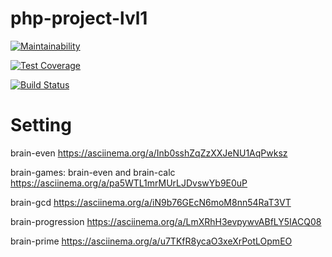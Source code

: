 # php-project-lvl1

[![Maintainability](https://api.codeclimate.com/v1/badges/4e4aa115a4ae6df26a04/maintainability)](https://codeclimate.com/github/lobr17/php-project-lvl1/maintainability)

[![Test Coverage](https://api.codeclimate.com/v1/badges/4e4aa115a4ae6df26a04/test_coverage)](https://codeclimate.com/github/lobr17/php-project-lvl1/test_coverage)

[![Build Status](https://travis-ci.org/lobr17/php-project-lvl1.svg?branch=master)](https://travis-ci.org/lobr17/php-project-lvl1)


# Setting

brain-even
https://asciinema.org/a/Inb0sshZqZzXXJeNU1AqPwksz


brain-games: brain-even and brain-calc
https://asciinema.org/a/pa5WTL1mrMUrLJDvswYb9E0uP

brain-gcd
https://asciinema.org/a/iN9b76GEcN6moM8nn54RaT3VT

brain-progression
https://asciinema.org/a/LmXRhH3evpywvABfLY5IACQ08

brain-prime
https://asciinema.org/a/u7TKfR8ycaO3xeXrPotLOpmEO
